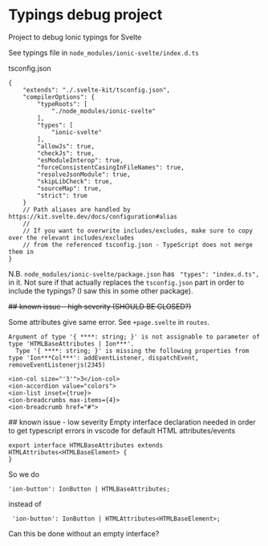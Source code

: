 # Typings debug project
Project to debug Ionic typings for Svelte

See typings file in `node_modules/ionic-svelte/index.d.ts`

tsconfig.json
```
{
	"extends": "./.svelte-kit/tsconfig.json",
	"compilerOptions": {
		"typeRoots": [
			"./node_modules/ionic-svelte"
		],
		"types": [
			"ionic-svelte"
		],
		"allowJs": true,
		"checkJs": true,
		"esModuleInterop": true,
		"forceConsistentCasingInFileNames": true,
		"resolveJsonModule": true,
		"skipLibCheck": true,
		"sourceMap": true,
		"strict": true
	}
	// Path aliases are handled by https://kit.svelte.dev/docs/configuration#alias
	//
	// If you want to overwrite includes/excludes, make sure to copy over the relevant includes/excludes
	// from the referenced tsconfig.json - TypeScript does not merge them in
}

```

N.B.
`node_modules/ionic-svelte/package.json` has ` "types": "index.d.ts",` in it. Not sure if that actually replaces the `tsconfig.json` part in order to include the typings? (I saw this in some other package).


<del>## known issue - high severity (SHOULD BE CLOSED?)

Some attributes give same error. See `+page.svelte` in `routes`.
```
Argument of type '{ ****: string; }' is not assignable to parameter of type 'HTMLBaseAttributes | Ion***'.
  Type '{ ****: string; }' is missing the following properties from type 'Ion***Col***': addEventListener, dispatchEvent, removeEventListenerjs(2345)
```

```
<ion-col size="'3'">3</ion-col>
<ion-accordion value="colors">
<ion-list inset={true}>
<ion-breadcrumbs max-items={4}>
<ion-breadcrumb href="#">
```
</del>
## known issue - low severity
Empty interface declaration needed in order to get typescript errors in vscode for default HTML attributes/events

```
export interface HTMLBaseAttributes extends HTMLAttributes<HTMLBaseElement> {
}
```

So we do

```
'ion-button': IonButton | HTMLBaseAttributes;
```

instead of

```
 'ion-button': IonButton | HTMLAttributes<HTMLBaseElement>;
```

Can this be done without an empty interface?
